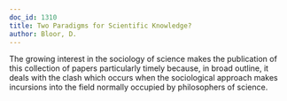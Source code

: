 ```yaml
---
doc_id: 1310
title: Two Paradigms for Scientific Knowledge?
author: Bloor, D.
---
```


The growing interest in the sociology of science makes the publication of
this collection of papers particularly timely because, in broad outline,
it deals with the clash which occurs when the sociological approach makes
incursions into the field normally occupied by philosophers of science.
